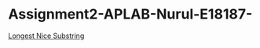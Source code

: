 # Assignment2-APLAB-Nurul-E18187-
[Longest Nice Substring](https://leetcode.com/problems/longest-nice-substring/description/)
